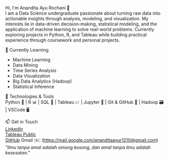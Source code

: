 Hi, I'm Anandita Ayu Rochani 👋  
I am a Data Science undergraduate passionate about turning raw data into actionable insights through analysis, modeling, and visualization. My interests lie in data-driven decision-making, statistical modeling, and the application of machine learning to solve real-world problems. Currently exploring projects in Python, R, and Tableau while building practical experience through coursework and personal projects.

🌱 Currently Learning  
- Machine Learning  
- Data Mining  
- Time Series Analysis  
- Data Visualization  
- Big Data Analytics (Hadoop)  
- Statistical Inference  

🔧 Technologies & Tools  
Python 🐍 | R 📊 | SQL 💾 | Tableau 📈 | Jupyter 📓 | Git & GitHub 🔧 | Hadoop 🗃 | VSCode 🖥  

📫 Get in Touch  
[LinkedIn](https://www.linkedin.com/in/ananditaayurochani/)  
[Tableau Public](https://public.tableau.com/profile/ananditaayurochani)  
[GitHub](https://github.com/anandita22051991) 
Gmail ✉️: (https://mail.google.com/ananditaayur1210@gmail.com) 
_"Ilmu tanpa amal adalah omong kosong, dan amal tanpa ilmu adalah kesesatan."_  

